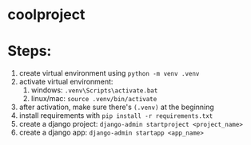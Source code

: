 # coolproject

# Steps:
1. create virtual environment using `python -m venv .venv`
2. activate virtual environment:
    1. windows: `.venv\Scripts\activate.bat`
    2. linux/mac: `source .venv/bin/activate`
3. after activation, make sure there's `(.venv)` at the beginning
4. install requirements with `pip install -r requirements.txt`
5. create a django project: `django-admin startproject <project_name>`
6. create a django app: `django-admin startapp <app_name>`